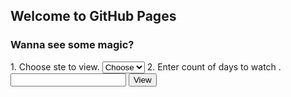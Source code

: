 ## Welcome to GitHub Pages

### Wanna see some magic?

<form id="fs-frm" name="survey-form" accept-charset="utf-8" action="https://formspree.io/f/{form_id}" method="post">
    <label for="timely">1. Choose ste to view.</label>
    <select name="quality" id="quality" required="">
      <option value="Choose" selected="" disabled="">Choose</option>
      <option value="1">tut.by</option>
      <option value="2">Agree</option>
      <option value="3">Neutral</option>
    </select>
    <label for="timely">2. Enter count of days to watch .</label>
<input type="text" name="days" id="dayscount" required="">
  <input type="submit" value="View">
</form>


